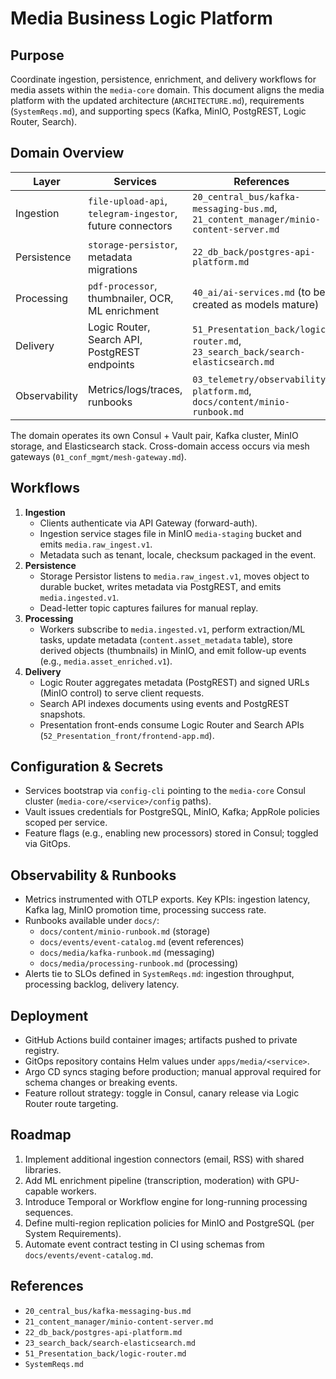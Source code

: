 # Media Business Logic Platform

## Purpose
Coordinate ingestion, persistence, enrichment, and delivery workflows for media assets within the `media-core` domain. This document aligns the media platform with the updated architecture (`ARCHITECTURE.md`), requirements (`SystemReqs.md`), and supporting specs (Kafka, MinIO, PostgREST, Logic Router, Search).

## Domain Overview
| Layer | Services | References |
| --- | --- | --- |
| Ingestion | `file-upload-api`, `telegram-ingestor`, future connectors | `20_central_bus/kafka-messaging-bus.md`, `21_content_manager/minio-content-server.md` |
| Persistence | `storage-persistor`, metadata migrations | `22_db_back/postgres-api-platform.md` |
| Processing | `pdf-processor`, thumbnailer, OCR, ML enrichment | `40_ai/ai-services.md` (to be created as models mature) |
| Delivery | Logic Router, Search API, PostgREST endpoints | `51_Presentation_back/logic-router.md`, `23_search_back/search-elasticsearch.md` |
| Observability | Metrics/logs/traces, runbooks | `03_telemetry/observability-platform.md`, `docs/content/minio-runbook.md` |

The domain operates its own Consul + Vault pair, Kafka cluster, MinIO storage, and Elasticsearch stack. Cross-domain access occurs via mesh gateways (`01_conf_mgmt/mesh-gateway.md`).

## Workflows
1. **Ingestion**
   - Clients authenticate via API Gateway (forward-auth).
   - Ingestion service stages file in MinIO `media-staging` bucket and emits `media.raw_ingest.v1`.
   - Metadata such as tenant, locale, checksum packaged in the event.
2. **Persistence**
   - Storage Persistor listens to `media.raw_ingest.v1`, moves object to durable bucket, writes metadata via PostgREST, and emits `media.ingested.v1`.
   - Dead-letter topic captures failures for manual replay.
3. **Processing**
   - Workers subscribe to `media.ingested.v1`, perform extraction/ML tasks, update metadata (`content.asset_metadata` table), store derived objects (thumbnails) in MinIO, and emit follow-up events (e.g., `media.asset_enriched.v1`).
4. **Delivery**
   - Logic Router aggregates metadata (PostgREST) and signed URLs (MinIO control) to serve client requests.
   - Search API indexes documents using events and PostgREST snapshots.
   - Presentation front-ends consume Logic Router and Search APIs (`52_Presentation_front/frontend-app.md`).

## Configuration & Secrets
- Services bootstrap via `config-cli` pointing to the `media-core` Consul cluster (`media-core/<service>/config` paths).
- Vault issues credentials for PostgreSQL, MinIO, Kafka; AppRole policies scoped per service.
- Feature flags (e.g., enabling new processors) stored in Consul; toggled via GitOps.

## Observability & Runbooks
- Metrics instrumented with OTLP exports. Key KPIs: ingestion latency, Kafka lag, MinIO promotion time, processing success rate.
- Runbooks available under `docs/`:
  - `docs/content/minio-runbook.md` (storage)
  - `docs/events/event-catalog.md` (event references)
  - `docs/media/kafka-runbook.md` (messaging)
  - `docs/media/processing-runbook.md` (processing)
- Alerts tie to SLOs defined in `SystemReqs.md`: ingestion throughput, processing backlog, delivery latency.

## Deployment
- GitHub Actions build container images; artifacts pushed to private registry.
- GitOps repository contains Helm values under `apps/media/<service>`.
- Argo CD syncs staging before production; manual approval required for schema changes or breaking events.
- Feature rollout strategy: toggle in Consul, canary release via Logic Router route targeting.

## Roadmap
1. Implement additional ingestion connectors (email, RSS) with shared libraries.
2. Add ML enrichment pipeline (transcription, moderation) with GPU-capable workers.
3. Introduce Temporal or Workflow engine for long-running processing sequences.
4. Define multi-region replication policies for MinIO and PostgreSQL (per System Requirements).
5. Automate event contract testing in CI using schemas from `docs/events/event-catalog.md`.

## References
- `20_central_bus/kafka-messaging-bus.md`
- `21_content_manager/minio-content-server.md`
- `22_db_back/postgres-api-platform.md`
- `23_search_back/search-elasticsearch.md`
- `51_Presentation_back/logic-router.md`
- `SystemReqs.md`
